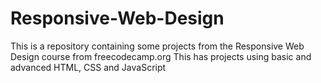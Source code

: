 # Responsive-Web-Design
This is a repository containing some projects from the Responsive Web Design course from freecodecamp.org
This has projects using basic and advanced HTML, CSS and JavaScript
